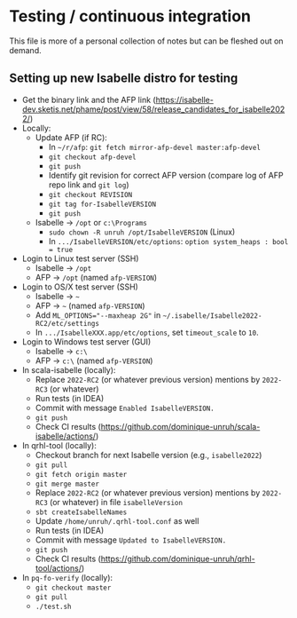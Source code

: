 # Testing / continuous integration

This file is more of a personal collection of notes but can be fleshed out on demand.

## Setting up new Isabelle distro for testing

* Get the binary link and the AFP link (https://isabelle-dev.sketis.net/phame/post/view/58/release_candidates_for_isabelle2022/)
* Locally:
  * Update AFP (if RC):
    * In `~/r/afp`: `git fetch mirror-afp-devel master:afp-devel`
    * `git checkout afp-devel`
    * `git push`
    * Identify git revision for correct AFP version (compare log of AFP repo link and `git log`)
    * `git checkout REVISION`
    * `git tag for-IsabelleVERSION`
    * `git push`
  * Isabelle -> `/opt` or `c:\Programs`
    * `sudo chown -R unruh /opt/IsabelleVERSION` (Linux)
    * In `.../IsabelleVERSION/etc/options`: `option system_heaps : bool = true`
* Login to Linux test server (SSH)
  * Isabelle -> `/opt`
  * AFP -> `/opt` (named `afp-VERSION`)
* Login to OS/X test server (SSH)
  * Isabelle -> `~`
  * AFP -> `~` (named `afp-VERSION`)
  * Add `ML_OPTIONS="--maxheap 2G"` in `~/.isabelle/Isabelle2022-RC2/etc/settings`
  * In `.../IsabelleXXX.app/etc/options`, set `timeout_scale` to `10`.
* Login to Windows test server (GUI)
    * Isabelle -> `c:\`
    * AFP -> `c:\` (named `afp-VERSION`)
* In scala-isabelle (locally):
  * Replace `2022-RC2` (or whatever previous version) mentions by `2022-RC3` (or whatever)
  * Run tests (in IDEA)
  * Commit with message `Enabled IsabelleVERSION.`
  * `git push`
  * Check CI results (https://github.com/dominique-unruh/scala-isabelle/actions/)
* In qrhl-tool (locally):
  * Checkout branch for next Isabelle version (e.g., `isabelle2022`)
  * `git pull`
  * `git fetch origin master`
  * `git merge master`
  * Replace `2022-RC2` (or whatever previous version) mentions by `2022-RC3` (or whatever)
    in file `isabelleVersion`
  * `sbt createIsabelleNames`
  * Update `/home/unruh/.qrhl-tool.conf` as well
  * Run tests (in IDEA)
  * Commit with message `Updated to IsabelleVERSION.`
  * `git push`
  * Check CI results (https://github.com/dominique-unruh/qrhl-tool/actions/)
* In `pq-fo-verify` (locally):
  * `git checkout master` 
  * `git pull`
  * `./test.sh`

